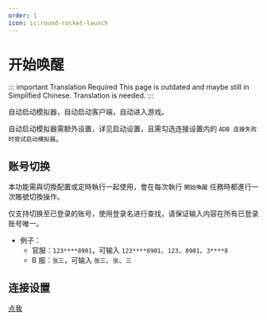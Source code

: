 ```yaml
---
order: 1
icon: ic:round-rocket-launch
---
```


# 开始唤醒

::: important Translation Required
This page is outdated and maybe still in Simplified Chinese. Translation is needed.
:::

自动启动模拟器，自动启动客户端，自动进入游戏。

自动启动模拟器需额外设置，详见启动设置，且需勾选连接设置内的 `ADB 连接失败时尝试启动模拟器`。

## 账号切换

本功能需與切換配置或定時執行一起使用，會在每次執行 `開始喚醒` 任務時都進行一次賬號切換操作。

仅支持切换至已登录的账号，使用登录名进行查找，请保证输入内容在所有已登录账号唯一。

- 例子：
  - 官服：`123****8901`，可输入 `123****8901`、`123`、`8901`、`3****8`
  - B 服：`张三`，可输入 `张三`、`张`、`三`

## 连接设置

[点我](../connection.md)
